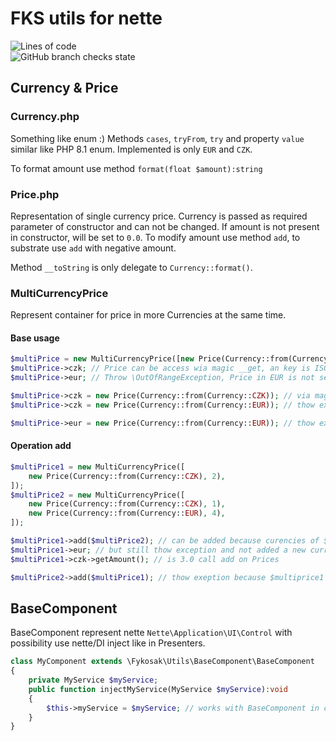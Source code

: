 # FKS utils for nette 
![Lines of code](https://img.shields.io/tokei/lines/github/fykosak/nette-fks-utils) \
![GitHub branch checks state](https://img.shields.io/github/checks-status/fykosak/nette-fks-utils/master)

## Currency & Price
### Currency.php
Something like enum :) Methods `cases`, `tryFrom`, `try` and property `value` similar like PHP 8.1 enum.
Implemented is only `EUR` and `CZK`. 

To format amount use method `format(float $amount):string`

### Price.php
Representation of single currency price. Currency is passed as required parameter of constructor and can not be changed.
If amount is not present in constructor, will be set to `0.0`. To modify amount use method `add`, to substrate use `add` with negative amount. 

Method `__toString` is only delegate to `Currency::format()`.

### MultiCurrencyPrice
Represent container for price in more Currencies at the same time.
#### Base usage
```php
$multiPrice = new MultiCurrencyPrice([new Price(Currency::from(Currency::CZK), 4)]); // Create container with only CZK price and amout 4.0 CZK
$multiPrice->czk; // Price can be access wia magic __get, an key is ISO 4217 3char code and return Price object
$multiPrice->eur; // Throw \OutOfRangeException, Price in EUR is not set 

$multiPrice->czk = new Price(Currency::from(Currency::CZK)); // via magic __set can be set price
$multiPrice->czk = new Price(Currency::from(Currency::EUR)); // thow exception currecies muss be same

$multiPrice->eur = new Price(Currency::from(Currency::EUR)); // thow exception because EUR price is not present, only curencies registred in contructor can be used
```
#### Operation add

```php
$multiPrice1 = new MultiCurrencyPrice([
    new Price(Currency::from(Currency::CZK), 2),
]);
$multiPrice2 = new MultiCurrencyPrice([
    new Price(Currency::from(Currency::CZK), 1),
    new Price(Currency::from(Currency::EUR), 4),
]);

$multiPrice1->add($multiPrice2); // can be added because curencies of $multiprice1 is a subset of $multiprice2
$multiPrice1->eur; // but still thow exception and not added a new currency 
$multiPrice1->czk->getAmount(); // is 3.0 call add on Prices

$multiPrice2->add($multiPrice1); // thow exeption because $multiprice1 no contain eur, so $multiprice2 is not a subset of $multiprice1

```
## BaseComponent

BaseComponent represent nette `Nette\Application\UI\Control` with possibility use nette/DI inject like in Presenters.

```php
class MyComponent extends \Fykosak\Utils\BaseComponent\BaseComponent
{
    private MyService $myService;
    public function injectMyService(MyService $myService):void
    {
        $this->myService = $myService; // works with BaseComponent in components too ;)
    }
} 
```
